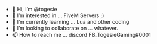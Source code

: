 - 👋 Hi, I’m @togesie
- 👀 I’m interested in ... FiveM Servers ;)
- 🌱 I’m currently learning ... Lua and other coding
- 💞️ I’m looking to collaborate on ... whatever. 
- 📫 How to reach me ... discord FB_TogesieGaming#0001
